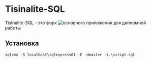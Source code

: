 ﻿# Tisinalite-SQL
Tisinalite-SQL - это форк ![основного приложения](https://github.com/Zaraz7/Tisinalite) для дипломной работы

## Установка
```
sqlcmd -S localhost\sqlexpress01 -E -dmaster -i.\script.sql
```